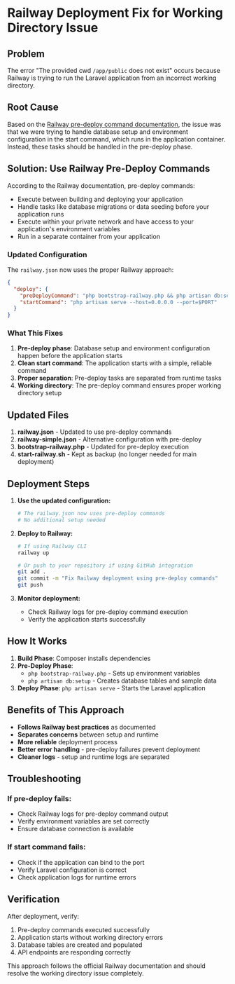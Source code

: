 # Railway Deployment Fix for Working Directory Issue

## Problem
The error "The provided cwd `/app/public` does not exist" occurs because Railway is trying to run the Laravel application from an incorrect working directory.

## Root Cause
Based on the [Railway pre-deploy command documentation](https://docs.railway.com/guides/pre-deploy-command), the issue was that we were trying to handle database setup and environment configuration in the start command, which runs in the application container. Instead, these tasks should be handled in the pre-deploy phase.

## Solution: Use Railway Pre-Deploy Commands

According to the Railway documentation, pre-deploy commands:
- Execute between building and deploying your application
- Handle tasks like database migrations or data seeding before your application runs
- Execute within your private network and have access to your application's environment variables
- Run in a separate container from your application

### Updated Configuration

The `railway.json` now uses the proper Railway approach:

```json
{
  "deploy": {
    "preDeployCommand": "php bootstrap-railway.php && php artisan db:setup",
    "startCommand": "php artisan serve --host=0.0.0.0 --port=$PORT"
  }
}
```

### What This Fixes

1. **Pre-deploy phase**: Database setup and environment configuration happen before the application starts
2. **Clean start command**: The application starts with a simple, reliable command
3. **Proper separation**: Pre-deploy tasks are separated from runtime tasks
4. **Working directory**: The pre-deploy command ensures proper working directory setup

## Updated Files

1. **railway.json** - Updated to use pre-deploy commands
2. **railway-simple.json** - Alternative configuration with pre-deploy
3. **bootstrap-railway.php** - Updated for pre-deploy execution
4. **start-railway.sh** - Kept as backup (no longer needed for main deployment)

## Deployment Steps

1. **Use the updated configuration:**
   ```bash
   # The railway.json now uses pre-deploy commands
   # No additional setup needed
   ```

2. **Deploy to Railway:**
   ```bash
   # If using Railway CLI
   railway up
   
   # Or push to your repository if using GitHub integration
   git add .
   git commit -m "Fix Railway deployment using pre-deploy commands"
   git push
   ```

3. **Monitor deployment:**
   - Check Railway logs for pre-deploy command execution
   - Verify the application starts successfully

## How It Works

1. **Build Phase**: Composer installs dependencies
2. **Pre-Deploy Phase**: 
   - `php bootstrap-railway.php` - Sets up environment variables
   - `php artisan db:setup` - Creates database tables and sample data
3. **Deploy Phase**: `php artisan serve` - Starts the Laravel application

## Benefits of This Approach

- **Follows Railway best practices** as documented
- **Separates concerns** between setup and runtime
- **More reliable** deployment process
- **Better error handling** - pre-deploy failures prevent deployment
- **Cleaner logs** - setup and runtime logs are separated

## Troubleshooting

### If pre-deploy fails:
- Check Railway logs for pre-deploy command output
- Verify environment variables are set correctly
- Ensure database connection is available

### If start command fails:
- Check if the application can bind to the port
- Verify Laravel configuration is correct
- Check application logs for runtime errors

## Verification

After deployment, verify:
1. Pre-deploy commands executed successfully
2. Application starts without working directory errors
3. Database tables are created and populated
4. API endpoints are responding correctly

This approach follows the official Railway documentation and should resolve the working directory issue completely.
